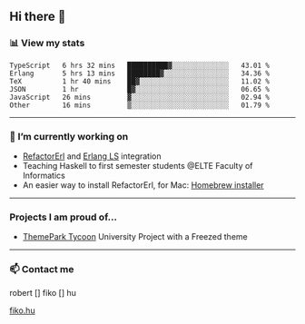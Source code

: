## Hi there 👋

### 📊 View my stats

<!--START_SECTION:waka-->

```text
TypeScript   6 hrs 32 mins   ██████████▓░░░░░░░░░░░░░░   43.01 %
Erlang       5 hrs 13 mins   ████████▓░░░░░░░░░░░░░░░░   34.36 %
TeX          1 hr 40 mins    ██▓░░░░░░░░░░░░░░░░░░░░░░   11.02 %
JSON         1 hr            █▓░░░░░░░░░░░░░░░░░░░░░░░   06.65 %
JavaScript   26 mins         ▓░░░░░░░░░░░░░░░░░░░░░░░░   02.94 %
Other        16 mins         ▒░░░░░░░░░░░░░░░░░░░░░░░░   01.79 %
```

<!--END_SECTION:waka-->


---

### 🔭 I’m currently working on
- [RefactorErl](https://plc.inf.elte.hu/erlang/) and [Erlang LS](https://erlang-ls.github.io) integration
- Teaching Haskell to first semester students @ELTE Faculty of Informatics
- An easier way to install RefactorErl, for Mac: [Homebrew installer](https://github.com/robertfiko/homebrew-referl-installer)

---
### Projects I am proud of...
- [ThemePark Tycoon](https://szofttech.inf.elte.hu/szofttech/public/csip-42) University Project with a Freezed theme
---


### 📫 Contact me
robert [] fiko [] hu

[fiko.hu](https://fiko.hu)


<!--
**robertfiko/robertfiko** is a ✨ _special_ ✨ repository because its `README.md` (this file) appears on your GitHub profile.

Here are some ideas to get you started:

- 🔭 I’m currently working on ...
- 🌱 I’m currently learning ...
- 👯 I’m looking to collaborate on ...
- 🤔 I’m looking for help with ...
- 💬 Ask me about ...
- 📫 How to reach me: ...
- 😄 Pronouns: ...
- ⚡ Fun fact: ...
-->
